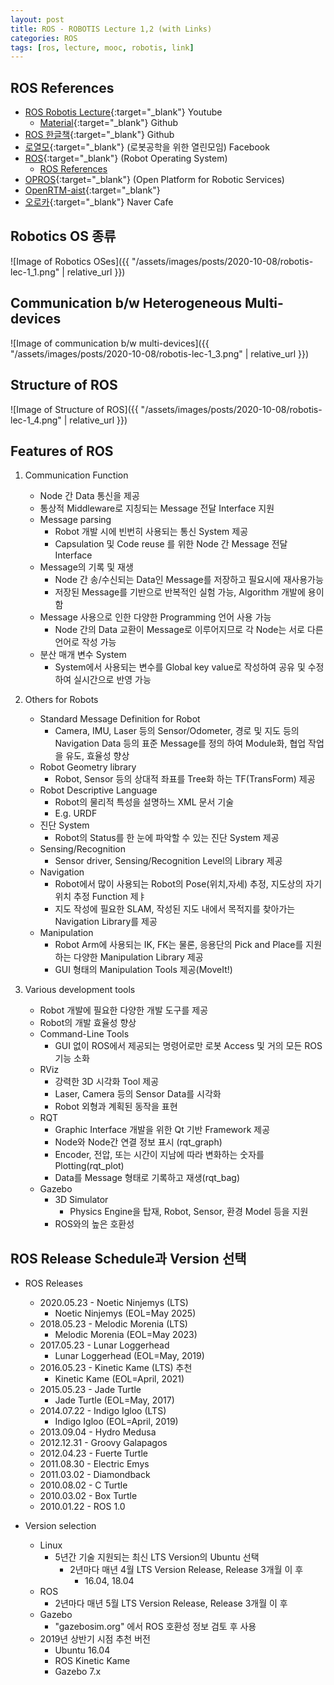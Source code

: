 ```yaml
---
layout: post
title: ROS - ROBOTIS Lecture 1,2 (with Links)
categories: ROS
tags: [ros, lecture, mooc, robotis, link]
---
```

## ROS References

- [ROS Robotis Lecture](<https://www.youtube.com/playlist?list=PLRG6WP3c31_VIFtFAxSke2NG_DumVZPgw>){:target="_blank"} Youtube
  - [Material](<https://github.com/robotpilot/ros-seminar>){:target="_blank"} Github
- [ROS 한글책](<https://github.com/robotpilot/rosbook_kr>){:target="_blank"} Github
- [로열모](<https://www.facebook.com/groups/KoreanRobotics>){:target="_blank"} (로봇공학을 위한 열린모임) Facebook
- [ROS](<https://ros.org>){:target="_blank"} (Robot Operating System)
  - [ROS References](#ros-references)
- [OPROS](<https://github.com/opros-wiki/OPRoS_v1.1_Components/wiki/Open-Platform-for-Robotic-Services>){:target="_blank"} (Open Platform for Robotic Services)
- [OpenRTM-aist](<https://www.openrtm.org/openrtm/>){:target="_blank"}
- [오로카](<https://cafe.naver.com/openrt/23862>){:target="_blank"} Naver Cafe

## Robotics OS 종류

![Image of Robotics OSes]({{ "/assets/images/posts/2020-10-08/robotis-lec-1_1.png" | relative_url }})

## Communication b/w Heterogeneous Multi-devices

![Image of communication b/w multi-devices]({{ "/assets/images/posts/2020-10-08/robotis-lec-1_3.png" | relative_url }})

## Structure of ROS

![Image of Structure of ROS]({{ "/assets/images/posts/2020-10-08/robotis-lec-1_4.png" | relative_url }})

## Features of ROS

1. Communication Function
    - Node 간 Data 통신을 제공
    - 통상적 Middleware로 지칭되는 Message 전달 Interface 지원
    - Message parsing
      - Robot 개발 시에 빈번히 사용되는 통신 System 제공
      - Capsulation 및 Code reuse 를 위한 Node 간 Message 전달 Interface
    - Message의 기록 및 재생
      - Node 간 송/수신되는 Data인 Message를 저장하고 필요시에 재사용가능
      - 저장된 Message를 기반으로 반복적인 실험 가능, Algorithm 개발에 용이함
    - Message 사용으로 인한 다양한 Programming 언어 사용 가능
      - Node 간의 Data 교환이 Message로 이루어지므로 각 Node는 서로 다른 언어로 작성 가능
    - 분산 매개 변수 System
      - System에서 사용되는 변수를 Global key value로 작성하여 공유 및 수정하여 실시간으로 반영 가능

2. Others for Robots

    - Standard Message Definition for Robot
      - Camera, IMU, Laser 등의 Sensor/Odometer, 경로 및 지도 등의 Navigation Data 등의 표준 Message를 정의 하여 Module화, 협업 작업을 유도, 효율성 향상
    - Robot Geometry library
      - Robot, Sensor 등의 상대적 좌표를 Tree화 하는 TF(TransForm) 제공
    - Robot Descriptive Language
      - Robot의 물리적 특성을 설명하느 XML 문서 기술
      - E.g. URDF
    - 진단 System
      - Robot의 Status를 한 눈에 파악할 수 있는 진단 System 제공
    - Sensing/Recognition
      - Sensor driver, Sensing/Recognition Level의 Library 제공
    - Navigation
      - Robot에서 많이 사용되는 Robot의 Pose(위치,자세) 추정, 지도상의 자기 위치 추정 Function 제ㅑ
      - 지도 작성에 필요한 SLAM, 작성된 지도 내에서 목적지를 찾아가는 Navigation Library를 제공
    - Manipulation
      - Robot Arm에 사용되는 IK, FK는 물론, 응용단의 Pick and Place를 지원하는 다양한 Manipulation Library 제공
      - GUI 형태의 Manipulation Tools 제공(MoveIt!)

3. Various development tools

    - Robot 개발에 필요한 다양한 개발 도구를 제공
    - Robot의 개발 효율성 향상
    - Command-Line Tools
      - GUI 없이 ROS에서 제공되는 명령어로만 로봇 Access 및 거의 모든 ROS 기능 소화
    - RViz
      - 강력한 3D 시각화 Tool 제공
      - Laser, Camera 등의 Sensor Data를 시각화
      - Robot 외형과  계획된 동작을 표현
    - RQT
      - Graphic Interface 개발을 위한 Qt 기반 Framework 제공
      - Node와 Node간 연결 정보 표시 (rqt_graph)
      - Encoder, 전압, 또는 시간이 지남에 따라  변화하는 숫자를 Plotting(rqt_plot)
      - Data를 Message 형태로 기록하고 재생(rqt_bag)
    - Gazebo
      - 3D Simulator
        - Physics Engine을 탑재, Robot, Sensor, 환경 Model 등을 지원
      - ROS와의 높은 호환성

## ROS Release Schedule과 Version 선택

- ROS Releases
  - 2020.05.23 - Noetic Ninjemys (LTS)
    - Noetic Ninjemys (EOL=May 2025)
  - 2018.05.23 - Melodic Morenia (LTS)
    - Melodic Morenia (EOL=May 2023)
  - 2017.05.23 - Lunar Loggerhead
    - Lunar Loggerhead (EOL=May, 2019)
  - 2016.05.23 - Kinetic Kame (LTS) 추천
    - Kinetic Kame (EOL=April, 2021)
  - 2015.05.23 - Jade Turtle
    - Jade Turtle (EOL=May, 2017)
  - 2014.07.22 - Indigo Igloo (LTS)
    - Indigo Igloo (EOL=April, 2019)
  - 2013.09.04 - Hydro Medusa
  - 2012.12.31 - Groovy Galapagos
  - 2012.04.23 - Fuerte Turtle
  - 2011.08.30 - Electric Emys
  - 2011.03.02 - Diamondback
  - 2010.08.02 - C Turtle
  - 2010.03.02 - Box Turtle
  - 2010.01.22 - ROS 1.0

- Version selection
  - Linux
    - 5년간 기술 지원되는 최신 LTS Version의 Ubuntu 선택
      - 2년마다 매년 4월 LTS Version Release, Release 3개월 이 후
        - 16.04, 18.04
  - ROS
    - 2년마다 매년 5월 LTS Version Release, Release 3개월 이 후
  - Gazebo
    - "gazebosim.org" 에서 ROS 호환성 정보 검토 후 사용
  - 2019년 상반기 시점 추천 버전
    - Ubuntu 16.04
    - ROS Kinetic Kame
    - Gazebo 7.x
